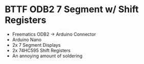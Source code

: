 # BTTF ODB2 7 Segment w/ Shift Registers

- Freematics ODB2 -> Arduino Connector
- Arduino Nano
- 2x 7 Segment Displays
- 2x 74HC595 Shift Registers
- An annoying amount of soldering

